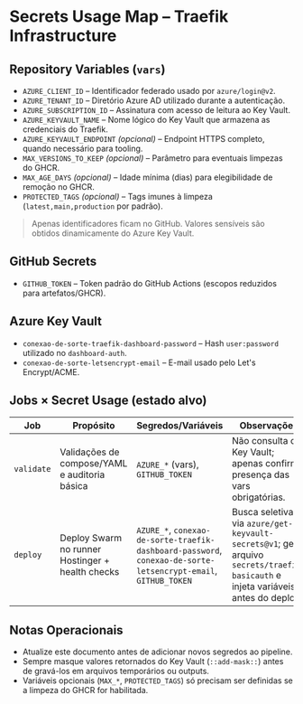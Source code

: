 # Secrets Usage Map – Traefik Infrastructure

## Repository Variables (`vars`)
- `AZURE_CLIENT_ID` – Identificador federado usado por `azure/login@v2`.
- `AZURE_TENANT_ID` – Diretório Azure AD utilizado durante a autenticação.
- `AZURE_SUBSCRIPTION_ID` – Assinatura com acesso de leitura ao Key Vault.
- `AZURE_KEYVAULT_NAME` – Nome lógico do Key Vault que armazena as credenciais do Traefik.
- `AZURE_KEYVAULT_ENDPOINT` *(opcional)* – Endpoint HTTPS completo, quando necessário para tooling.
- `MAX_VERSIONS_TO_KEEP` *(opcional)* – Parâmetro para eventuais limpezas do GHCR.
- `MAX_AGE_DAYS` *(opcional)* – Idade mínima (dias) para elegibilidade de remoção no GHCR.
- `PROTECTED_TAGS` *(opcional)* – Tags imunes à limpeza (`latest,main,production` por padrão).

> Apenas identificadores ficam no GitHub. Valores sensíveis são obtidos dinamicamente do Azure Key Vault.

## GitHub Secrets
- `GITHUB_TOKEN` – Token padrão do GitHub Actions (escopos reduzidos para artefatos/GHCR).

## Azure Key Vault
- `conexao-de-sorte-traefik-dashboard-password` – Hash `user:password` utilizado no `dashboard-auth`.
- `conexao-de-sorte-letsencrypt-email` – E-mail usado pelo Let's Encrypt/ACME.

## Jobs × Secret Usage (estado alvo)
| Job | Propósito | Segredos/Variáveis | Observações |
| --- | --- | --- | --- |
| `validate` | Validações de compose/YAML e auditoria básica | `AZURE_*` (vars), `GITHUB_TOKEN` | Não consulta o Key Vault; apenas confirma presença das vars obrigatórias. |
| `deploy` | Deploy Swarm no runner Hostinger + health checks | `AZURE_*`, `conexao-de-sorte-traefik-dashboard-password`, `conexao-de-sorte-letsencrypt-email`, `GITHUB_TOKEN` | Busca seletiva via `azure/get-keyvault-secrets@v1`; gera arquivo `secrets/traefik-basicauth` e injeta variáveis antes do deploy. |

## Notas Operacionais
- Atualize este documento antes de adicionar novos segredos ao pipeline.
- Sempre masque valores retornados do Key Vault (`::add-mask::`) antes de gravá-los em arquivos temporários ou outputs.
- Variáveis opcionais (`MAX_*`, `PROTECTED_TAGS`) só precisam ser definidas se a limpeza do GHCR for habilitada.
